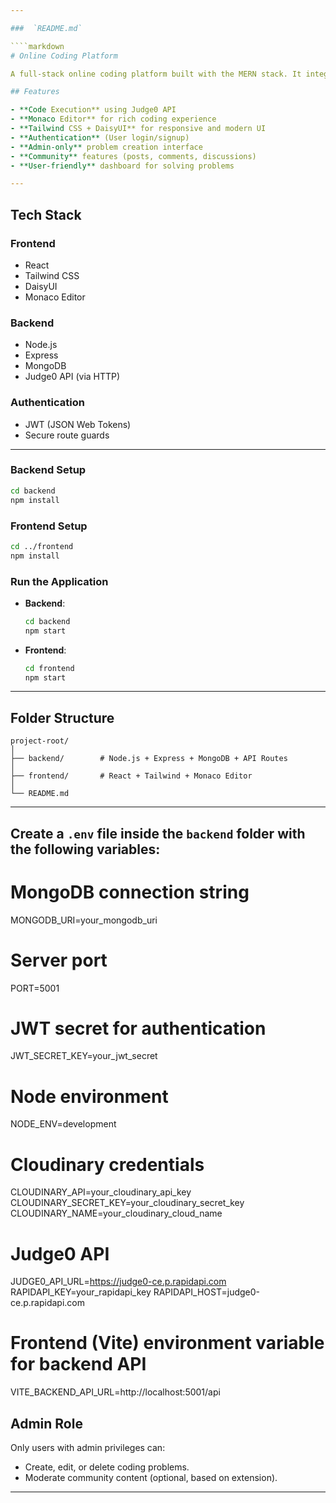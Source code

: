 ```yaml
---

###  `README.md`

````markdown
# Online Coding Platform

A full-stack online coding platform built with the MERN stack. It integrates real-time code compilation using Judge0, provides a powerful Monaco-based code editor, supports community interaction through posts and comments, and includes an admin interface for managing problems.

## Features

- **Code Execution** using Judge0 API
- **Monaco Editor** for rich coding experience
- **Tailwind CSS + DaisyUI** for responsive and modern UI
- **Authentication** (User login/signup)
- **Admin-only** problem creation interface
- **Community** features (posts, comments, discussions)
- **User-friendly** dashboard for solving problems

---
```


## Tech Stack

### Frontend
- React
- Tailwind CSS
- DaisyUI
- Monaco Editor

### Backend
- Node.js
- Express
- MongoDB
- Judge0 API (via HTTP)

### Authentication
- JWT (JSON Web Tokens)
- Secure route guards

---



### Backend Setup

```bash
cd backend
npm install
```
### Frontend Setup

```bash
cd ../frontend
npm install
```

### Run the Application

* **Backend**:

  ```bash
  cd backend
  npm start
  ```

* **Frontend**:

  ```bash
  cd frontend
  npm start
  ```

---

## Folder Structure

```
project-root/
│
├── backend/        # Node.js + Express + MongoDB + API Routes
│
├── frontend/       # React + Tailwind + Monaco Editor
│
└── README.md
```

---
##  Create a `.env` file inside the `backend` folder with the following variables:
# MongoDB connection string
MONGODB_URI=your_mongodb_uri

# Server port
PORT=5001

# JWT secret for authentication
JWT_SECRET_KEY=your_jwt_secret

# Node environment
NODE_ENV=development

# Cloudinary credentials
CLOUDINARY_API=your_cloudinary_api_key
CLOUDINARY_SECRET_KEY=your_cloudinary_secret_key
CLOUDINARY_NAME=your_cloudinary_cloud_name

# Judge0 API
JUDGE0_API_URL=https://judge0-ce.p.rapidapi.com
RAPIDAPI_KEY=your_rapidapi_key
RAPIDAPI_HOST=judge0-ce.p.rapidapi.com

# Frontend (Vite) environment variable for backend API
VITE_BACKEND_API_URL=http://localhost:5001/api

## Admin Role
Only users with admin privileges can:
* Create, edit, or delete coding problems.
* Moderate community content (optional, based on extension).
---
